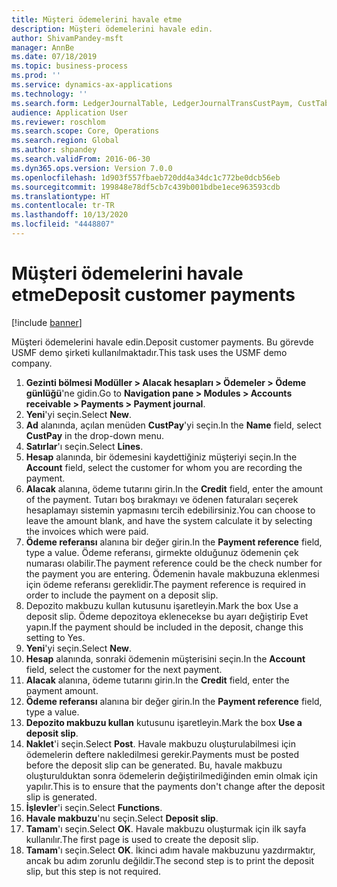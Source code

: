 ```yaml
---
title: Müşteri ödemelerini havale etme
description: Müşteri ödemelerini havale edin.
author: ShivamPandey-msft
manager: AnnBe
ms.date: 07/18/2019
ms.topic: business-process
ms.prod: ''
ms.service: dynamics-ax-applications
ms.technology: ''
ms.search.form: LedgerJournalTable, LedgerJournalTransCustPaym, CustTableLookup
audience: Application User
ms.reviewer: roschlom
ms.search.scope: Core, Operations
ms.search.region: Global
ms.author: shpandey
ms.search.validFrom: 2016-06-30
ms.dyn365.ops.version: Version 7.0.0
ms.openlocfilehash: 1d903f557fbaeb720dd4a34dc1c772be0dcb56eb
ms.sourcegitcommit: 199848e78df5cb7c439b001bdbe1ece963593cdb
ms.translationtype: HT
ms.contentlocale: tr-TR
ms.lasthandoff: 10/13/2020
ms.locfileid: "4448807"
---
```

# <a name="deposit-customer-payments"></a><span data-ttu-id="6a099-103">Müşteri ödemelerini havale etme</span><span class="sxs-lookup"><span data-stu-id="6a099-103">Deposit customer payments</span></span>

[!include [banner](../../includes/banner.md)]

<span data-ttu-id="6a099-104">Müşteri ödemelerini havale edin.</span><span class="sxs-lookup"><span data-stu-id="6a099-104">Deposit customer payments.</span></span> <span data-ttu-id="6a099-105">Bu görevde USMF demo şirketi kullanılmaktadır.</span><span class="sxs-lookup"><span data-stu-id="6a099-105">This task uses the USMF demo company.</span></span>

1. <span data-ttu-id="6a099-106">**Gezinti bölmesi Modüller > Alacak hesapları > Ödemeler > Ödeme günlüğü**'ne gidin.</span><span class="sxs-lookup"><span data-stu-id="6a099-106">Go to **Navigation pane > Modules > Accounts receivable > Payments > Payment journal**.</span></span>
2. <span data-ttu-id="6a099-107">**Yeni**'yi seçin.</span><span class="sxs-lookup"><span data-stu-id="6a099-107">Select **New**.</span></span>
3. <span data-ttu-id="6a099-108">**Ad** alanında, açılan menüden **CustPay**'yi seçin.</span><span class="sxs-lookup"><span data-stu-id="6a099-108">In the **Name** field, select **CustPay** in the drop-down menu.</span></span>
4. <span data-ttu-id="6a099-109">**Satırlar**'ı seçin.</span><span class="sxs-lookup"><span data-stu-id="6a099-109">Select **Lines**.</span></span>
5. <span data-ttu-id="6a099-110">**Hesap** alanında, bir ödemesini kaydettiğiniz müşteriyi seçin.</span><span class="sxs-lookup"><span data-stu-id="6a099-110">In the **Account** field, select the customer for whom you are recording the payment.</span></span>
6. <span data-ttu-id="6a099-111">**Alacak** alanına, ödeme tutarını girin.</span><span class="sxs-lookup"><span data-stu-id="6a099-111">In the **Credit** field, enter the amount of the payment.</span></span> <span data-ttu-id="6a099-112">Tutarı boş bırakmayı ve ödenen faturaları seçerek hesaplamayı sistemin yapmasını tercih edebilirsiniz.</span><span class="sxs-lookup"><span data-stu-id="6a099-112">You can choose to leave the amount blank, and have the system calculate it by selecting the invoices which were paid.</span></span>  
7. <span data-ttu-id="6a099-113">**Ödeme referansı** alanına bir değer girin.</span><span class="sxs-lookup"><span data-stu-id="6a099-113">In the **Payment reference** field, type a value.</span></span> <span data-ttu-id="6a099-114">Ödeme referansı, girmekte olduğunuz ödemenin çek numarası olabilir.</span><span class="sxs-lookup"><span data-stu-id="6a099-114">The payment reference could be the check number for the payment you are entering.</span></span> <span data-ttu-id="6a099-115">Ödemenin havale makbuzuna eklenmesi için ödeme referansı gereklidir.</span><span class="sxs-lookup"><span data-stu-id="6a099-115">The payment reference is required in order to include the payment on a deposit slip.</span></span>  
8. <span data-ttu-id="6a099-116">Depozito makbuzu kullan kutusunu işaretleyin.</span><span class="sxs-lookup"><span data-stu-id="6a099-116">Mark the box Use a deposit slip.</span></span> <span data-ttu-id="6a099-117">Ödeme depozitoya eklenecekse bu ayarı değiştirip Evet yapın.</span><span class="sxs-lookup"><span data-stu-id="6a099-117">If the payment should be included in the deposit, change this setting to Yes.</span></span>  
9. <span data-ttu-id="6a099-118">**Yeni**'yi seçin.</span><span class="sxs-lookup"><span data-stu-id="6a099-118">Select **New**.</span></span>
10. <span data-ttu-id="6a099-119">**Hesap** alanında, sonraki ödemenin müşterisini seçin.</span><span class="sxs-lookup"><span data-stu-id="6a099-119">In the **Account** field, select the customer for the next payment.</span></span>
11. <span data-ttu-id="6a099-120">**Alacak** alanına, ödeme tutarını girin.</span><span class="sxs-lookup"><span data-stu-id="6a099-120">In the **Credit** field, enter the payment amount.</span></span>
12. <span data-ttu-id="6a099-121">**Ödeme referansı** alanına bir değer girin.</span><span class="sxs-lookup"><span data-stu-id="6a099-121">In the **Payment reference** field, type a value.</span></span>
13. <span data-ttu-id="6a099-122">**Depozito makbuzu kullan** kutusunu işaretleyin.</span><span class="sxs-lookup"><span data-stu-id="6a099-122">Mark the box **Use a deposit slip**.</span></span>
14. <span data-ttu-id="6a099-123">**Naklet**'i seçin.</span><span class="sxs-lookup"><span data-stu-id="6a099-123">Select **Post**.</span></span> <span data-ttu-id="6a099-124">Havale makbuzu oluşturulabilmesi için ödemelerin deftere nakledilmesi gerekir.</span><span class="sxs-lookup"><span data-stu-id="6a099-124">Payments must be posted before the deposit slip can be generated.</span></span> <span data-ttu-id="6a099-125">Bu, havale makbuzu oluşturulduktan sonra ödemelerin değiştirilmediğinden emin olmak için yapılır.</span><span class="sxs-lookup"><span data-stu-id="6a099-125">This is to ensure that the payments don't change after the deposit slip is generated.</span></span>  
15. <span data-ttu-id="6a099-126">**İşlevler**'i seçin.</span><span class="sxs-lookup"><span data-stu-id="6a099-126">Select **Functions**.</span></span>
16. <span data-ttu-id="6a099-127">**Havale makbuzu**'nu seçin.</span><span class="sxs-lookup"><span data-stu-id="6a099-127">Select **Deposit slip**.</span></span>
17. <span data-ttu-id="6a099-128">**Tamam**'ı seçin.</span><span class="sxs-lookup"><span data-stu-id="6a099-128">Select **OK**.</span></span> <span data-ttu-id="6a099-129">Havale makbuzu oluşturmak için ilk sayfa kullanılır.</span><span class="sxs-lookup"><span data-stu-id="6a099-129">The first page is used to create the deposit slip.</span></span>  
18. <span data-ttu-id="6a099-130">**Tamam**'ı seçin.</span><span class="sxs-lookup"><span data-stu-id="6a099-130">Select **OK**.</span></span> <span data-ttu-id="6a099-131">İkinci adım havale makbuzunu yazdırmaktır, ancak bu adım zorunlu değildir.</span><span class="sxs-lookup"><span data-stu-id="6a099-131">The second step is to print the deposit slip, but this step is not required.</span></span>  

